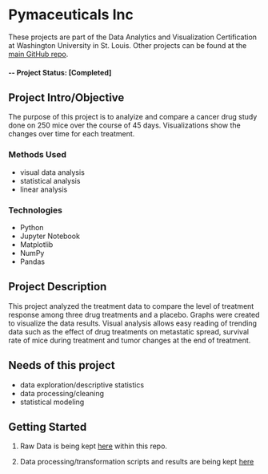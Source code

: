 # Pymaceuticals Inc
These projects are part of the Data Analytics and Visualization Certification at Washington University in St. Louis.  Other projects can be found at the [main GitHub repo](https://github.com/jfandata/Washington_University_Data_Analytics_Certificate).

#### -- Project Status: [Completed]

## Project Intro/Objective
The purpose of this project is to analyize and compare a cancer drug study done on 250 mice over the course of 45 days. Visualizations show the changes over time for each treatment. 

### Methods Used
* visual data analysis
* statistical analysis
* linear analysis

### Technologies
* Python
* Jupyter Notebook
* Matplotlib
* NumPy
* Pandas 

## Project Description
This project analyzed the treatment data to compare the level of treatment response among three drug treatments and a placebo. Graphs were created to visualize the data results. Visual analysis allows easy reading of trending data such as the effect of drug treatments on metastatic spread, survival rate of mice during treatment and tumor changes at the end of treatment. 

## Needs of this project

- data exploration/descriptive statistics
- data processing/cleaning
- statistical modeling

## Getting Started

1. Raw Data is being kept [here](https://github.com/jfandata/Washington_University_Data_Analytics_Certificate/tree/master/projects/Matplotlib/Pymaceuticals/data) within this repo.

2. Data processing/transformation scripts and results are being kept [here](https://github.com/jfandata/Washington_University_Data_Analytics_Certificate/tree/master/projects/Matplotlib/Pymaceuticals)